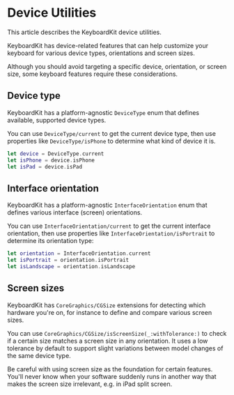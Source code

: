 # Device Utilities

This article describes the KeyboardKit device utilities.

KeyboardKit has device-related features that can help customize your keyboard for various device types, orientations and screen sizes.

Although you should avoid targeting a specific device, orientation, or screen size, some keyboard features require these considerations.



## Device type

KeyboardKit has a platform-agnostic ``DeviceType`` enum that defines available, supported device types. 

You can use ``DeviceType/current`` to get the current device type, then use properties like ``DeviceType/isPhone`` to determine what kind of device it is.

```swift
let device = DeviceType.current
let isPhone = device.isPhone
let isPad = device.isPad
```



## Interface orientation

KeyboardKit has a platform-agnostic ``InterfaceOrientation`` enum that defines various interface (screen) orientations. 

You can use ``InterfaceOrientation/current`` to get the current interface orientation, then use properties like ``InterfaceOrientation/isPortrait`` to determine its orientation type:

```swift
let orientation = InterfaceOrientation.current
let isPortrait = orientation.isPortrait
let isLandscape = orientation.isLandscape
```



## Screen sizes

KeyboardKit has ``CoreGraphics/CGSize`` extensions for detecting which hardware you're on, for instance to define and compare various screen sizes.

You can use ``CoreGraphics/CGSize/isScreenSize(_:withTolerance:)`` to check if a certain size matches a screen size in any orientation. It uses a low tolerance by default to support slight variations between model changes of the same device type.

Be careful with using screen size as the foundation for certain features. You'll never know when your software suddenly runs in another way that makes the screen size irrelevant, e.g. in iPad split screen. 



[Pro]: https://github.com/KeyboardKit/KeyboardKitPro
